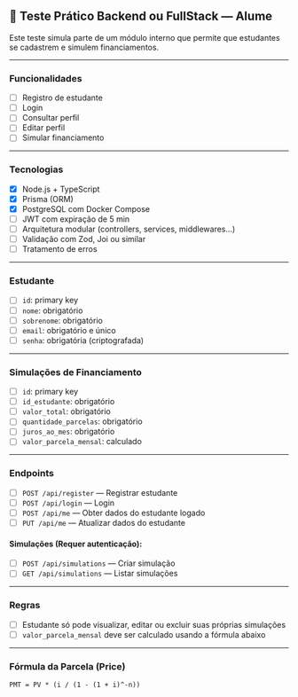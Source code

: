 ## 🧪 Teste Prático Backend ou FullStack — Alume

Este teste simula parte de um módulo interno que permite que estudantes se cadastrem e simulem financiamentos.

---

### Funcionalidades

- [ ] Registro de estudante
- [ ] Login
- [ ] Consultar perfil
- [ ] Editar perfil
- [ ] Simular financiamento

---

### Tecnologias

- [x] Node.js + TypeScript
- [x] Prisma (ORM)
- [x] PostgreSQL com Docker Compose
- [ ] JWT com expiração de 5 min
- [ ] Arquitetura modular (controllers, services, middlewares...)
- [ ] Validação com Zod, Joi ou similar
- [ ] Tratamento de erros

---

### Estudante

- [ ] `id`: primary key
- [ ] `nome`: obrigatório
- [ ] `sobrenome`: obrigatório
- [ ] `email`: obrigatório e único
- [ ] `senha`: obrigatória (criptografada)

---

### Simulações de Financiamento

- [ ] `id`: primary key
- [ ] `id_estudante`: obrigatório
- [ ] `valor_total`: obrigatório
- [ ] `quantidade_parcelas`: obrigatório
- [ ] `juros_ao_mes`: obrigatório
- [ ] `valor_parcela_mensal`: calculado

---

### Endpoints

- [ ] `POST /api/register` — Registrar estudante
- [ ] `POST /api/login` — Login
- [ ] `POST /api/me` — Obter dados do estudante logado
- [ ] `PUT /api/me` — Atualizar dados do estudante

#### Simulações (Requer autenticação):

- [ ] `POST /api/simulations` — Criar simulação
- [ ] `GET /api/simulations` — Listar simulações

---

### Regras

- [ ] Estudante só pode visualizar, editar ou excluir suas próprias simulações
- [ ] `valor_parcela_mensal` deve ser calculado usando a fórmula abaixo

---

### Fórmula da Parcela (Price)

```text
PMT = PV * (i / (1 - (1 + i)^-n))
```

